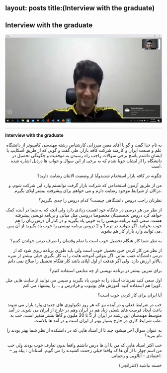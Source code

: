 layout: posts
title:(Interview with the graduate)
---

## Interview with the graduate





![alt text](../assets/images/skype.jpg "skype")

---
**Interview with the graduate**

<div align="right">
به نام خدا
گفت و گو با آقای معین میرزایی کارشناس رشته مهندسی کامپیوتر از دانشگاه علم و صنعت ایران و کارمند شرکت کافه بازار.
طی گفت و گویی که از طریق اسکایپ با ایشان داشتم پاسخ  برخی سوالات راجب راه رسیدن به موفقیت و چگونگی تحصیل در دانشگاه را از ایشان جویا شدم که به  برخی از این سوال و جواب ها درذیل اشاره شده است.

چگونه در کافه بازار استخدام شدیدوآیا از وضعیت الانتان رضایت دارید؟
  
من از طریق آزمون استخدامی که شرکت بازار گرفت توانستم وارد این شرکت شوم. و درالان از شرایط موجود رضایت دارم و می خواهم برای پیشرفت بیشتر اپلای بگیرم.

نظرتان راجب دروس دانشگاهی چیست؟ کدام دروس را جدی بگیریم؟

از نظر من هر درسی در جایگاه خود اهمیت زیادی دارد ولی آنچه که به شما در آینده کمک خواهد کرد دروس تخصصیتان مخصوصا دروسی مثل مبانی و برنامه نویسی پیشرفته هست. سعی کنید برنامه نویسی را به خوبی یاد بگیرید و در کنار آن درس زبان را هم خوب بخوانید. اگر بتوانید در ترم 1 و 2 دروس برنامه نویسی را خوب یاد بگیرید از آن پس می توانید وارد بازار کار هم بشوید.

به نظر شما کار هنگام تحصیل خوب است یا تمام وقتمان را صرف درس خواندن کنیم؟

از نظر من کار کردن حین تحصیل خوب است ولی باید طوری برنامه ریزی شود که از درس دانشگاه عقب نمانی. اگر بتوانی آموخته هایت را به کار بگیری خیلی بیشتر از نمره بالاتر ارزش دارد. ولی اگر هدفت از اول اپلای باشد کار هنگام تحصیل را صلاح نمی دانم.


برای تمرین بیشتر در برنامه نویسی از چه منابعی استفاده کنیم؟

اول سعی کنید تمرینات استاد را به خوبی یاد بگیرید و سپس می توانید از سایت هایی مثل کویرا هم استفاده کنید. آموزش های یوتیوب و فرادرس و ... را پیشنهاد می کنم.

آیا ایران برای کار کردن خوب است؟

خب در شرایط فعلی و در آینده نیز که هر روز تکنولوژی های جدیدی وارد بازار می شوند باعث ایجاد فرصت های شغلی زیاد هم در ایران وهم در خارج از ایران می شوند. در آمد متوسط مهندسان این رشته در ایران از 5 تا 20 ملیون و گاها بشتر متغیر است. خب به طب شرایط کاری در خارج بسیار بهتر از ایران است و در آمد ها بالاست.

به عنوان سوال آخر میشود چند تا از استاد هایی که در دانشکده از نظر شما بهتر بودند را نام ببرید؟

خب اکثر استاد هایی که من با آن ها درس داشتم واقعا بدون تعارف خوب بودند ولی خب من اسم چهار تا از آن ها که واقعا خیلی  زحمت کشیدند را می گویم. استادان : 
پیله ور – اعتمادی – آنالویی  و رحمانی.

خسته نباشید      (کنتراتچی)
